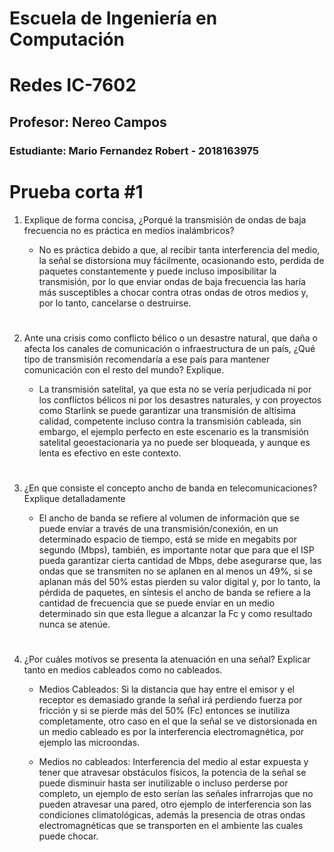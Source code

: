 # Escuela de Ingeniería en Computación
# Redes IC-7602
## Profesor: Nereo Campos
### Estudiante: Mario Fernandez Robert - 2018163975

#

# Prueba corta #1

1. Explique de forma concisa, ¿Porqué la transmisión de ondas de baja frecuencia no es práctica en medios inalámbricos?

    - No es práctica debido a que, al recibir tanta interferencia del medio, la señal se distorsiona muy fácilmente, ocasionando esto, perdida de paquetes constantemente y puede incluso imposibilitar la transmisión, por lo que enviar ondas de baja frecuencia las haría más susceptibles a chocar contra otras ondas de otros medios y, por lo tanto, cancelarse o destruirse.

#

2. Ante una crisis como conflicto bélico o un desastre natural, que daña o afecta los canales de comunicación o infraestructura de un país, ¿Qué tipo de transmisión recomendaría a ese país para mantener comunicación con el resto del mundo? Explique.
    
    - La transmisión satelital, ya que esta no se vería perjudicada ni por los conflictos bélicos ni por los desastres naturales, y con proyectos como Starlink se puede garantizar una transmisión de altísima calidad, competente incluso contra la transmisión cableada, sin embargo, el ejemplo perfecto en este escenario es la transmisión satelital geoestacionaria ya no puede ser bloqueada, y aunque es lenta es efectivo en este contexto.

#

3. ¿En que consiste el concepto ancho de banda en telecomunicaciones? Explique detalladamente

    - El ancho de banda se refiere al volumen de información que se puede enviar a través de una transmisión/conexión, en un determinado espacio de tiempo, está se mide en megabits por segundo (Mbps), también, es importante notar que para que el ISP pueda garantizar cierta cantidad de Mbps, debe asegurarse que, las ondas que se transmiten no se aplanen en al menos un 49%, si se aplanan más del 50% estas pierden su valor digital y, por lo tanto, la pérdida de paquetes, en síntesis el ancho de banda se refiere a la cantidad de frecuencia que se puede enviar en un medio determinado sin que esta llegue a alcanzar la Fc y como resultado nunca se atenúe.

#

4. ¿Por cuáles motivos se presenta la atenuación en una señal? Explicar tanto en medios cableados como no cableados.
    
    - Medios Cableados: Si la distancia que hay entre el emisor y el receptor es demasiado grande la señal irá perdiendo fuerza por fricción y si se pierde más del 50% (Fc) entonces se inutiliza completamente, otro caso en el que la señal se ve distorsionada en un medio cableado es por la interferencia electromagnética, por ejemplo las microondas.

    - Medios no cableados: Interferencia del medio al estar expuesta y tener que atravesar obstáculos físicos, la potencia de la señal se puede disminuir hasta ser inutilizable o incluso perderse por completo, un ejemplo de esto serían las señales infrarrojas que no pueden atravesar una pared, otro ejemplo de interferencia son las condiciones climatológicas, además la presencia de otras ondas electromagnéticas que se transporten en el ambiente las cuales puede chocar.
